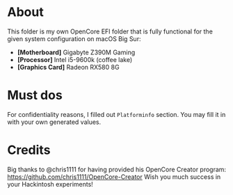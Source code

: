 # About
This folder is my own OpenCore EFI folder that is fully functional for the given system configuration on macOS Big Sur:
- **[Motherboard]** Gigabyte Z390M Gaming
- **[Processor]** Intel i5-9600k (coffee lake)
- **[Graphics Card]** Radeon RX580 8G

# Must dos
For confidentiality reasons, I filled out `Platforminfo` section. You may fill it in with your own generated values.

# Credits
Big thanks to @chris1111 for having provided his OpenCore Creator program: https://github.com/chris1111/OpenCore-Creator
Wish you much success in your Hackintosh experiments!
